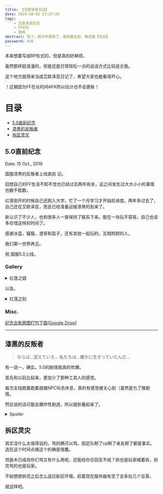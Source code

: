 ```yaml
---
title: 【艾欧泽亚日记】
date: 2019-10-02 23:27:29
tags:
    - 艾欧泽亚日记
    - FFXIV
    - 游戏
abstract: 锁了，因为不更新了，密码是生日，格式是【月日】
password: 416
---
```


本来想着写成RP形式的，但是真的好麻烦。

虽然那样挺浪漫的，但是还是日常轻松一点的说话方式比较适合我。

这个地方就用来当成艾欧泽亚日记了，希望大家也能看得开心。

！近期因为FF在长时间AFK所以估计也不会更新！

<!-- more -->
# 目录
* [5.0直前纪念](#5.0直前纪念)
* [漆黑的反叛者](#漆黑的反叛者)
* [拆区灵灾](#拆区灵灾)

## 5.0直前纪念

Date: 15 Oct., 2019

国服漆黑的反叛者上线直前 记。

回想自己的FF生活不知不觉也已经过去两年有余，这之间发生过大大小小的事情也数不胜数。

红莲刚开的时候自己还刚入大学，忙了一个月学习才开始赶进度。两年多过去了，自己还在艾欧泽亚，而且已经准备迎接漆黑的到来了。

新认识了不少人，也和很多人一直保持了联系下来。能在一块玩不容易，自己也该多珍惜这样的时间了。

感谢冰蓝，猫猫，澄哥和篮子，还有其他一起玩的，互相照顾的人。

我们第一世界再见。

祝 国服5.0上线。

### Gallery

<details>
<summary>红莲之路</summary>

![帝国东方堡猫猫](https://i.loli.net/2019/10/15/ROvSxzWQIu3UXla.png)

![帝国东方堡冰蓝](https://i.loli.net/2019/10/15/eXvKgsxZNcrDkLW.png)

![帝国东方堡澄哥](https://i.loli.net/2019/10/15/5DXMjTYKmN7uEtd.png)

![帝国东方堡冰蓝+澄哥](https://i.loli.net/2019/10/15/CDgUqaeXpixWmYO.png)

![帝国东方堡我(黯淡无光)](https://i.loli.net/2019/10/15/j693OqFButz17dw.png)

![帝国东方堡篮子](https://i.loli.net/2019/10/15/rxuD46yiWstVFaA.png)

![神拳痕合影](https://i.loli.net/2019/10/15/vNzetCxkLpURMWf.png)

![阿拉米格王宫空中庭院合影](https://i.loli.net/2019/10/15/5MhkXxwudtBOoZp.png)

![潮风亭顶我+猫猫](https://i.loli.net/2019/10/15/aM6kVCZl4cXrbfJ.png)

![潮风亭顶合影](https://i.loli.net/2019/10/15/zya8XgvG6bHhK4C.png)

![多玛飞地合影](https://i.loli.net/2019/10/15/w3UlMOsND8cGdpk.png)

</details>

以及。

<details>
<summary>红莲之别</summary>

![准点](https://i.loli.net/2019/10/15/aqShrEAUszjYbM4.png)

![关服](https://i.loli.net/2019/10/15/93VYjXTRixoZI6n.png)

</details>

### Misc.

[纪念合影原图打包下载\[Google Drive\]](https://drive.google.com/file/d/1lIBm5N2b6e5Bl91SVaQyQnsLdg28X_K2/view?usp=sharing)

---

## 漆黑的反叛者

> ならば...覚えていろ...
    私たちは...確かに生きっていたんだ...

有一说一，确实。5.0的剧情我真的吹爆。

首先和以前比起来，更加少了那种工具人的感觉。

每次主线跑着跑着就被NPC叫去休息，真的有感觉被关心到（虽然是为了推剧情。

然后说的话可能会爆炸性剧透，所以就折叠起来了。

<details>
<summary>Spoiler</summary>

5.0的剧情不得不说的有两点：一个是抛弃了正义与邪恶，另一个就是玩家的付出。

首先说说第一点。

诚然，正义与邪恶是最容易下手的内容。古往今来有数不胜数的故事都是以此为题，而其大多都以正义的胜利告终。

FF14也不能免俗。主线给人整体的感觉就是正义的光之战士到处暴打蛮神和帝国。蛮神会精炼信徒使其失去自我，帝国则是侵略自己所在的国家和大陆。出于人道主义和爱国心理，抵御这两股势力的确是一名正义的使者该干的事。

5.0剧情脱俗的一点就是当正义不再是正义，客观也变得主观时，你该如何反应？

当爱梅特赛尔克点名海德林与佐迪亚克的关系时，海德林便不再是客观的代表。爱梅特赛尔克甚至坦言无影本身就是被佐迪亚克精炼的信徒，其所作所为也是为了促使世界合并，并把合并后原初世界的生命献祭给佐迪亚克，即使最终目标是为了救回曾经自己的友人。

那么，到底精炼是什么呢？像其他蛮族那样对所召唤的神唯唯诺诺，甚至不惜牺牲自己的生命吗？的确，我们原来看到那些蛮族为了自己的神而做到这种地步的时候觉得不可思议，甚至可能有些鄙夷。但是古代人也这样做了，为了佐迪亚克，也是为了自己的星球。

那么我们，原初世界的光之战士们，是否也是这个世界诞生以来最古老的蛮神——海德林的信徒呢？我们不惜一切的去维护海德林的利益，避免无影的计划得逞，海德林被压制。这样看来，我们可能真的在不知不觉间被精炼了。

在如此的背景下，正义与邪恶这两个概念已经失去了意义。没有人是正义的，也没有人是邪恶的，双方都只是为了自己阵营的利益而奋战。无影代表的是古代人，佐迪亚克。而我们，光之战士以及所有伴随在我们身边的人，是为了我们自身以及海德林而战斗。

这便是我之前说的去正邪化。光战们应该开始思考自己到底是为了什么而战斗，是否自己已经“沦落”成了曾经自己所嘲笑的，甘愿为神献出生命的蛮族那般呢…？

话说回去，去掉了正义和邪恶外衣，便露出了故事本身的精髓。叔本华将悲剧分为三类，第一类起源于邪恶的人物，第二类起于盲目的命运和偶然的机运，第三类则是起于普通的地位对立和相互关系。首先声明，我并不熟悉这位哲学家和其思想，只是看到了并深以为然而已。

去掉了正邪后便没有了邪恶的人物，光战的命运也并非盲目。和爱梅特赛尔克对立仅仅是因为阵营不同。正因为此，当我和他的战斗结束之时他留下的那句话才能深深的触动我的心弦。

来分析一下爱梅特赛尔克这个人吧。站在他的角度，他希望促使世界合并并且复苏佐迪亚克的理由无可厚非，一百年前促使第一世界光之泛滥也是出于此目的。打个更容易理解的比方，当你看到家中出现了白蚁，为了避免房屋结构被蚕食殆尽，你叫来了灭蚁人员。这是很正常的事，对于爱梅特赛尔克来说也是一样。

当他看到我们开始讨伐灵光卫时，希望的是如果我们足够强（指自身能力）能够消灭所有灵光卫而光之力不暴走，说不定能够有可以顾全我们和他自己两方利益的途径的可能性。从这一点着眼，他还是有一点照顾我们的倾向。甚至为了见证到最后，还把再次困于地脉的雅修特拉帮我们救出来了。但是这到底是出于什么就不得而知了。也许是像我们有的人即使是白蚁也不忍杀生一样的心情吧。

当看到我们失败之后，放弃探寻共存的道路也理所应当，毕竟他也有着自己的目标。而在被我们讨伐后，他也只是淡淡地说了一句。

**那么，你记好了。我们确实存在于过这个世界上。**

他的最终目标是复苏佐迪亚克救回自己的族人。为了回到自己曾经的世界，和自己亲密的朋友在平和的日子里聊着天打发时间，仅此而已。想到这里，我不免百般伤感。

说完了其一，再来说说其二吧。

第二点更加属于我个人的见解，暂时还没有和其他人讨论过，是关于玩家牺牲的游戏/剧本设置上的内容。

具体第一次在哪看到这个已经忘了，大概是在游戏设计课的时候吧。

*因为提笔写的时候离现在捡起来继续写已经有一段时间了所以先占坑等啥时候想起来要说啥再继续。*

</details>

## 拆区灵灾

其实没什么太值得说的，骂的确可以骂。固定队掰了cp掰了亲友掰了都是事实。选在这个时间点搞这个的确是很蠢。

但是木已成舟你们骂又有什么用呢，还能给你合回去不成？拆也是玩家喊着拆，拆完骂的也是玩家。

不如想想拆完之后怎么适应新区环境，趁着现在服务器有空了去多拉几个豆芽。

就这样吧。

</details>